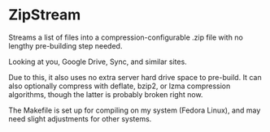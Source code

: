 # ZipStream
Streams a list of files into a compression-configurable .zip file with no lengthy pre-building step needed.

Looking at you, Google Drive, Sync, and similar sites.

Due to this, it also uses no extra server hard drive space to pre-build. It can also optionally compress with deflate, bzip2, or lzma compression algorithms, though the latter is probably broken right now.

The Makefile is set up for compiling on my system (Fedora Linux), and may need slight adjustments for other systems.
